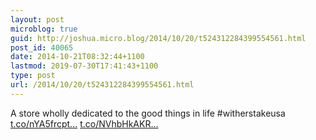 ```yaml
---
layout: post
microblog: true
guid: http://joshua.micro.blog/2014/10/20/t524312284399554561.html
post_id: 40065
date: 2014-10-21T08:32:44+1100
lastmod: 2019-07-30T17:41:43+1100
type: post
url: /2014/10/20/t524312284399554561.html
---
```

A store wholly dedicated to the good things in life #witherstakeusa [t.co/nYA5frcpt...](http://t.co/nYA5frcptI) [t.co/NVhbHkAKR...](http://t.co/NVhbHkAKRW)
